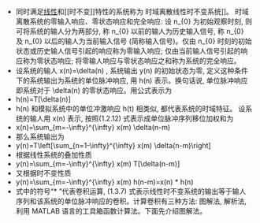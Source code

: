 - 同时满足[线性]([[线性系统]])和[[时不变]]特性的系统称为 时域离散线性时不变系统]]。
  时域离散系统的零输入响应、零状态响应和完全响应: 设  n_{0}  为初始观察时刻, 则可将系统的输人分为两部分, 称  n_{0}  以前的输人为历史输入信号, 称  n_{0}  及  n_{0}  以后的输人为当前输入信号 (简称输入信号)。仅由  n_{0}  时刻的初始状态或历史输人信号引起的响应称为零输入响应; 仅由当前输人信号引起的响应称为零状态响应; 将零输人响应与零状态响应之和称为系统的完全响应。
- 设系统的输人  x(n)=\delta(n) , 系统输出  y(n)  的初始状态为零, 定义这种条件下的系统输出为系统的单位脉冲响应, 用  h(n)  表示。换句话说, 单位脉冲响应即系统对于  \delta(n)  的零状态响应。用公式表示为
- h(n)=T[\delta(n)]
- h(n)  和模拟系统中的单位冲激响应  h(t)  相类似, 都代表系统的时域特征。
  设系统的输人用  x(n)  表示, 按照(1.2.12) 式表示成单位脉冲序列移位加权和为
- x(n)=\sum_{m=-\infty}^{\infty} x(m) \delta(n-m)
- 那么系统输出为
- y(n)=T\left[\sum_{n=1-\infty}^{\infty} x(m) \delta(n-m)\right]
- 根据线性系统的叠加性质
- y(n)=\sum_{m=-\infty}^{\infty} x(m) T[\delta(n-m)]
- 又根据时不变性质
- y(n)=\sum_{m=-\infty}^{\infty} x(m) h(n-m)=x(n) * h(n)
- 式中的符号“* ”代表卷积运算, (1.3.7) 式表示线性时不变系统的输出等于输人序列和该系统的单位脉冲响应的卷积。计算卷积有三种方法: 图解法, 解析法, 利用 MATLAB 语言的工具箱函数计算法。下面先介绍图解法。